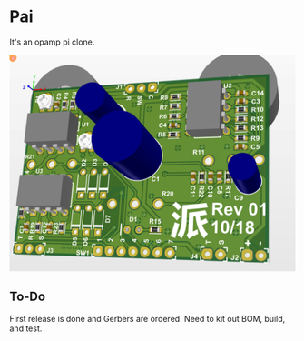 # Pai

It's an opamp pi clone.

![Board Image](/Docs/images/pai_img_3d.png)

## To-Do
First release is done and Gerbers are ordered. Need to kit out BOM, build, and test. 
